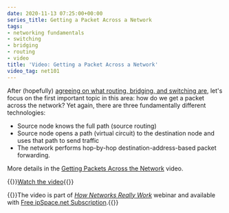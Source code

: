 ```yaml
---
date: 2020-11-13 07:25:00+00:00
series_title: Getting a Packet Across a Network
tags:
- networking fundamentals
- switching
- bridging
- routing
- video
title: 'Video: Getting a Packet Across a Network'
video_tag: net101
---
```

After (hopefully) [agreeing on what routing, bridging, and switching are](https://blog.ipspace.net/2020/09/video-bridging-routing-switching.html), let's focus on the first important topic in this area: how do we get a packet across the network? Yet again, there are three fundamentally different technologies:

* Source node knows the full path (source routing)
* Source node opens a path (virtual circuit) to the destination node and uses that path to send traffic
* The network performs hop-by-hop destination-address-based packet forwarding.

More details in the [Getting Packets Across the Network](https://my.ipspace.net/bin/get/Net101/SW2%20-%20Getting%20Packets%20Across%20the%20Network.mp4?doccode=Net101) video.

{{<jump>}}[Watch the video](https://my.ipspace.net/bin/get/Net101/SW2%20-%20Getting%20Packets%20Across%20the%20Network.mp4?doccode=Net101){{</jump>}}

{{<note free>}}The video is part of _[How Networks Really Work](https://www.ipspace.net/Net101)_ webinar and available with [Free ipSpace.net Subscription](https://www.ipspace.net/Subscription/Free).{{</note>}}
